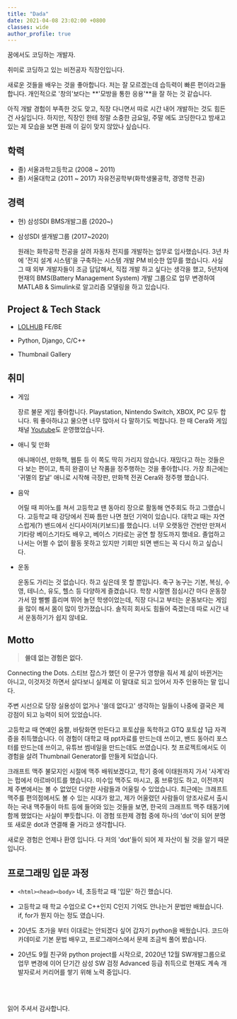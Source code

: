 ```yaml
---
title: "Dada"
date: 2021-04-08 23:02:00 +0800
classes: wide
author_profile: true
---
```


꿈에서도 코딩하는 개발자.

취미로 코딩하고 있는 비전공자 직장인입니다.

새로운 것들을 배우는 것을 좋아합니다. 저는 잘 모르겠는데 습득력이 빠른 편이라고들 합니다. 개인적으로 '창의'보다는 **'모방을 통한 응용'**을 잘 하는 것 같습니다.

아직 개발 경험이 부족한 것도 맞고, 직장 다니면서 따로 시간 내어 개발하는 것도 힘든 건 사실입니다. 하지만, 직장인 한테 정말 소중한 금요일, 주말 에도 코딩한다고 밤새고 있는 제 모습을 보면 원래 이 길이 맞지 않았나 싶습니다.


## 학력

- 졸) 서울과학고등학교 (2008 ~ 2011)
- 졸) 서울대학교 (2011 ~ 2017) 자유전공학부(화학생물공학, 경영학 전공)

## 경력

- 현) 삼성SDI BMS개발그룹 (2020~)
- 삼성SDI 셀개발그룹 (2017~2020)

  원래는 화학공학 전공을 살려 자동차 전지를 개발하는 업무로 입사했습니다. 3년 차에 '전지 설계 시스템'을 구축하는 시스템 개발 PM 비슷한 업무를 했습니다. 사실 그 때 외부 개발자들이 조금 답답해서, 직접 개발 하고 싶다는 생각을 했고, 5년차에 현재의 BMS(Battery Management System) 개발 그룹으로 업무 변경하여 MATLAB & Simulink로 알고리즘 모델링을 하고 있습니다.

## Project & Tech Stack

- [LOLHUB](https://lazyduo.github.io/tech/lolhub/) FE/BE

- Python, Django, C/C++

- Thumbnail Gallery

## 취미

- 게임 

  장르 불문 게임 좋아합니다. Playstation, Nintendo Switch, XBOX, PC 모두 합니다. 뭐 좋아하냐고 물으면 너무 많아서 다 말하기도 벅찹니다. 한 때 Cera와 게임 채널 [Youtube](https://www.youtube.com/channel/UC7rDtbNgtzHEV6Qos1w0ZKw)도 운영했었습니다.

- 애니 및 만화

  애니매이션, 만화책, 웹툰 등 이 쪽도 딱히 가리지 않습니다. 재밌다고 하는 것들은 다 보는 편이고, 특히 완결이 난 작품을 정주행하는 것을 좋아합니다. 가장 최근에는 '귀멸의 칼날' 애니로 시작해 극장판, 만화책 전권 Cera와 정주행 했습니다.

- 음악

  어릴 때 피아노를 쳐서 고등학교 땐 동아리 장으로 활동해 연주회도 하고 그랬습니다. 고등학교 때 강당에서 진짜 틈만 나면 쳤던 기억이 있습니다. 대학교 때는 자연스럽게(?) 밴드에서 신디사이저(키보드)를 했습니다. 너무 오랫동안 건반만 만져서 기타랑 베이스기타도 배우고, 베이스 기타로는 공연 할 정도까지 했네요. 졸업하고 나서는 어쩔 수 없이 활동 못하고 있지만 기회만 되면 밴드는 꼭 다시 하고 싶습니다.

- 운동

  운동도 가리는 것 없습니다. 하고 싶은데 못 할 뿐입니다. 축구 농구는 기본, 복싱, 수영, 테니스, 유도, 헬스 등 다양하게 즐겼습니다. 학창 시절엔 점심시간 마다 운동장 가서 땀 뻘뻘 흘리며 뛰어 놀던 학생이었는데, 직장 다니고 부터는 운동보다는 게임을 많이 해서 몸이 많이 망가졌습니다. 솔직히 회사도 힘들어 죽겠는데 따로 시간 내서 운동하기가 쉽지 않네요.
## Motto

>**쓸데 없는 경험은 없다.**

Connecting the Dots. 스티브 잡스가 했던 이 문구가 영향을 줘서 제 삶이 바뀐거는 아니고, 이것저것 하면서 살다보니 실제로 이 말대로 되고 있어서 자주 인용하는 말 입니다.

주변 시선으로 당장 실용성이 없거나 '쓸데 없다고' 생각하는 일들이 나중에 결국은 제 강점이 되고 능력이 되어 있었습니다.

고등학교 때 연예인 움짤, 바탕화면 만든다고 포토샵을 독학하고 GTQ 포토샵 1급 자격증을 취득했습니다. 이 경험이 대학교 때 ppt자료를 만드는데 쓰이고, 밴드 동아리 포스터를 만드는데 쓰이고, 유튜브 썸네일을 만드는데도 쓰였습니다. 첫 프로젝트에서도 이 경험을 살려 Thumbnail Generator를 만들게 되었습니다.

크래프트 맥주 불모지인 시절에 맥주 배워보겠다고, 학기 중에 이태원까지 가서 '사계'라는 펍에서 아르바이트를 했습니다. 미수입 맥주도 마시고, 홈 브류잉도 하고, 이전까지 제 주변에서는 볼 수 없었던 다양한 사람들과 어울릴 수 있었습니다. 최근에는 크래프트 맥주를 편의점에서도 볼 수 있는 시대가 왔고, 제가 어울렸던 사람들이 양조사로서 출시하는 국내 맥주들이 마트 등에 들어와 있는 것들을 보면, 한국의 크래프트 맥주 태동기에 함께 했었다는 사실이 뿌듯합니다. 이 경험 또한제 경험 중에 하나의 'dot'이 되어 분명 또 새로운 dot과 연결해 줄 거라고 생각합니다.

새로운 경험은 언제나 환영 입니다. 다 저의 'dot'들이 되어 제 자산이 될 것을 알기 때문입니다.

## 프로그래밍 입문 과정

- `<html><head><body>`
  네, 초등학교 때 '입문' 하긴 했습니다.

- 고등학교 때 학교 수업으로 C++인지 C인지 기억도 안나는거 문법만 배웠습니다. if, for가 뭔지 아는 정도 였습니다.

- 20년도 초가을 부터 이대로는 안되겠다 싶어 갑자기 python을 배웠습니다. 코드아카데미로 기본 문법 배우고, 프로그래머스에서 문제 조금씩 풀어 봤습니다.

- 20년도 9월 친구와 python project를 시작으로, 2020년 12월 SW개발그룹으로 업무 변경에 이어 단기간 삼성 SW 검정 Advanced 등급 취득으로 현재도 계속 개발자로서 커리어를 쌓기 위해 노력 중입니다.

<br>
<br>

읽어 주셔서 감사합니다.

<!-- ```python
from universe import human
import datetime

class Dada:
  def __init__(self, **kwargs):
    self.name, self.year, self.sex = human.birth('Dada Ahn', 1992, 'M')
    self.weight = 4.2 # kg
    self.place = 'Seoul, Korea'
    self.talent = kwargs.get('DNAfromParent', None)
    self.skill = ['cry']
    return
    
  def aging(self, year): 
    age = time.year - self.year
    
    if age < 8 :
      print('Just Child..')
      return
    elif age < 20 :
      self.learn('chemistry')
      
      
    


if __name__ == '__main__':
  dada = Dada()
  time = datetime.datetime.now()
  while (1):
    dada.aging(time.year)

``` -->
